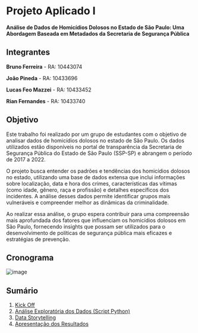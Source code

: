 # Projeto Aplicado I

**Análise de Dados de Homicídios Dolosos no Estado de São Paulo: 
Uma Abordagem Baseada em Metadados da Secretaria de Segurança Pública**

## Integrantes

**Bruno Ferreira** - RA: 10443074

**João Pineda** - RA: 10433696

**Lucas Feo Mazzei** - RA: 10433452

**Rian Fernandes** - RA: 10433740

## Objetivo

  Este trabalho foi realizado por um grupo de estudantes com o objetivo de analisar dados de homicídios dolosos no estado de São Paulo. Os dados utilizados estão disponíveis no portal de transparência da Secretaria de Segurança Pública do Estado de São Paulo (SSP-SP) e abrangem o período de 2017 a 2022.

  O projeto busca entender os padrões e tendências dos homicídios dolosos no estado, utilizando uma base de dados extensa que inclui informações sobre localização, data e hora dos crimes, características das vítimas (como idade, gênero, raça e profissão) e detalhes específicos dos incidentes. A análise desses dados permite identificar grupos mais vulneráveis e compreender melhor as dinâmicas da criminalidade.

  Ao realizar essa análise, o grupo espera contribuir para uma compreensão mais aprofundada dos fatores que influenciam os homicídios dolosos em São Paulo, fornecendo insights que possam ser utilizados para o desenvolvimento de políticas de segurança pública mais eficazes e estratégias de prevenção.

## Cronograma

![image](https://github.com/user-attachments/assets/dccfd58c-cd74-4270-a641-2116aac15ec1)

## Sumário

1. [Kick Off](https://github.com/jpopineda10433696/Projeto-Aplicado-I/tree/main/Kick%20Off)
2. [Análise Exploratória dos Dados (Script Python)](https://github.com/jpopineda10433696/Projeto-Aplicado-I/blob/main/An%C3%A1lise%20Explorat%C3%B3ria%20dos%20Dados/AED.ipynb)
3. [Data Storytelling](https://github.com/jpopineda10433696/Projeto-Aplicado-I/tree/main/Data%20Storytelling)
4. [Apresentação dos Resultados](https://github.com/jpopineda10433696/Projeto-Aplicado-I/tree/main/Apresenta%C3%A7%C3%A3o%20dos%20Resultados)

